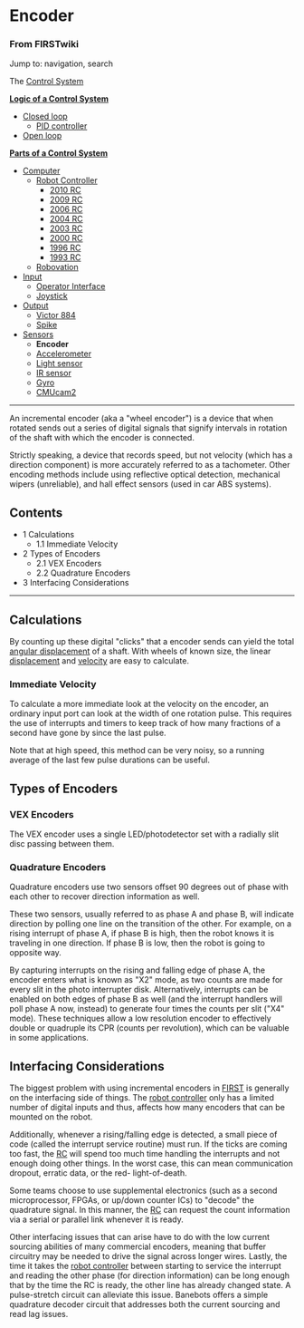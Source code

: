 # Encoder

### From FIRSTwiki

Jump to: navigation, search

The [Control System](/index.php/Control_system "Control system" )

**[Logic of a Control System](/index.php/Logic_of_a_control_system "Logic of a control system" )**

  * [Closed loop](/index.php/Closed_loop "Closed loop" )
    * [PID controller](/index.php/PID_controller "PID controller" )
  * [Open loop](/index.php/Open_loop "Open loop" )

**[Parts of a Control System](/index.php/Parts_of_a_control_system "Parts of a control system" )**

  * [Computer](/index.php/Computer "Computer" )
    * [Robot Controller](/index.php/Robot_Controller "Robot Controller" )
      * [2010 RC](/index.php/Robot_Controller_%282010%29 "Robot Controller \(2010\)" )
      * [2009 RC](/index.php/Robot_Controller_%282009%29 "Robot Controller \(2009\)" )
      * [2006 RC](/index.php/Robot_Controller_%282006%29 "Robot Controller \(2006\)" )
      * [2004 RC](/index.php/Robot_Controller_%282004%29 "Robot Controller \(2004\)" )
      * [2003 RC](/index.php/Robot_Controller_%282003%29 "Robot Controller \(2003\)" )
      * [2000 RC](/index.php/Robot_Controller_%282000%29 "Robot Controller \(2000\)" )
      * [1996 RC](/index.php?title=Robot_Controller_%281996%29&action=edit "Robot Controller \(1996\)" )
      * [1993 RC](/index.php?title=Robot_Controller_%281993%29&action=edit "Robot Controller \(1993\)" )
    * [Robovation](/index.php/Robovation "Robovation" )
  * [Input](/index.php/Input "Input" )
    * [Operator Interface](/index.php/Operator_Interface "Operator Interface" )
    * [Joystick](/index.php/Joystick "Joystick" )
  * [Output](/index.php/Output "Output" )
    * [Victor 884](/index.php/Victor_884 "Victor 884" )
    * [Spike](/index.php/Spike "Spike" )
  * [Sensors](/index.php/Sensor "Sensor" )
    * **Encoder**
    * [Accelerometer](/index.php/Accelerometer "Accelerometer" )
    * [Light sensor](/index.php?title=Light_sensor&action=edit "Light sensor" )
    * [IR sensor](/index.php/IR_sensor "IR sensor" )
    * [Gyro](/index.php/Gyro "Gyro" )
    * [CMUcam2](/index.php/CMUcam2 "CMUcam2" )  
---  
  
An incremental encoder (aka a "wheel encoder") is a device that when rotated
sends out a series of digital signals that signify intervals in rotation of
the shaft with which the encoder is connected.

Strictly speaking, a device that records speed, but not velocity (which has a
direction component) is more accurately referred to as a tachometer. Other
encoding methods include using reflective optical detection, mechanical wipers
(unreliable), and hall effect sensors (used in car ABS systems).

## Contents

  * 1 Calculations
    * 1.1 Immediate Velocity
  * 2 Types of Encoders
    * 2.1 VEX Encoders
    * 2.2 Quadrature Encoders
  * 3 Interfacing Considerations  
---  
  

## Calculations

By counting up these digital "clicks" that a encoder sends can yield the total
[angular displacement](http://www.wikipedia.org/wiki/angular_displacement
"wikipedia:angular_displacement" ) of a shaft. With wheels of known size, the
linear [displacement](http://www.wikipedia.org/wiki/displacement
"wikipedia:displacement" ) and
[velocity](http://www.wikipedia.org/wiki/velocity "wikipedia:velocity" ) are
easy to calculate.


### Immediate Velocity

To calculate a more immediate look at the velocity on the encoder, an ordinary
input port can look at the width of one rotation pulse. This requires the use
of interrupts and timers to keep track of how many fractions of a second have
gone by since the last pulse.

Note that at high speed, this method can be very noisy, so a running average
of the last few pulse durations can be useful.


## Types of Encoders


### VEX Encoders

The VEX encoder uses a single LED/photodetector set with a radially slit disc
passing between them.


### Quadrature Encoders

Quadrature encoders use two sensors offset 90 degrees out of phase with each
other to recover direction information as well.

These two sensors, usually referred to as phase A and phase B, will indicate
direction by polling one line on the transition of the other. For example, on
a rising interrupt of phase A, if phase B is high, then the robot knows it is
traveling in one direction. If phase B is low, then the robot is going to
opposite way.

By capturing interrupts on the rising and falling edge of phase A, the encoder
enters what is known as "X2" mode, as two counts are made for every slit in
the photo interrupter disk. Alternatively, interrupts can be enabled on both
edges of phase B as well (and the interrupt handlers will poll phase A now,
instead) to generate four times the counts per slit ("X4" mode). These
techniques allow a low resolution encoder to effectively double or quadruple
its CPR (counts per revolution), which can be valuable in some applications.


## Interfacing Considerations

The biggest problem with using incremental encoders in
[FIRST](/index.php/FIRST "FIRST" ) is generally on the interfacing side of
things. The [robot controller](/index.php/Robot_controller "Robot controller"
) only has a limited number of digital inputs and thus, affects how many
encoders that can be mounted on the robot.

Additionally, whenever a rising/falling edge is detected, a small piece of
code (called the interrupt service routine) must run. If the ticks are coming
too fast, the [RC](/index.php/Robot_controller "Robot controller" ) will spend
too much time handling the interrupts and not enough doing other things. In
the worst case, this can mean communication dropout, erratic data, or the red-
light-of-death.

Some teams choose to use supplemental electronics (such as a second
microprocessor, FPGAs, or up/down counter ICs) to "decode" the quadrature
signal. In this manner, the [RC](/index.php/Robot_controller "Robot
controller" ) can request the count information via a serial or parallel link
whenever it is ready.

Other interfacing issues that can arise have to do with the low current
sourcing abilities of many commercial encoders, meaning that buffer circuitry
may be needed to drive the signal across longer wires. Lastly, the time it
takes the [robot controller](/index.php/Robot_controller "Robot controller" )
between starting to service the interrupt and reading the other phase (for
direction information) can be long enough that by the time the RC is ready,
the other line has already changed state. A pulse-stretch circuit can
alleviate this issue. Banebots offers a simple quadrature decoder circuit that
addresses both the current sourcing and read lag issues.

